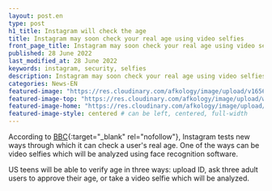 ```yaml
---
layout: post.en
type: post
h1_title: Instagram will check the age
title: Instagram may soon check your real age using video selfies
front_page_title: Instagram may soon check your real age using video selfies
published: 28 June 2022
last_modified_at: 28 June 2022
keywords: instagram, security, selfies
description: Instagram may soon check your real age using video selfies
categories: News-EN
featured-image: "https://res.cloudinary.com/afkology/image/upload/v1656439754/news/1/Instagram-logo-with-brush-PNG_znhshm.jpg" # full size
featured-image-top: "https://res.cloudinary.com/afkology/image/upload/w_400,c_scale,f_auto/v1656439754/news/1/Instagram-logo-with-brush-PNG_znhshm.webp" # width - 1200
featured-image-home: "https://res.cloudinary.com/afkology/image/upload/w_800,c_scale,f_auto/v1656439754/news/1/Instagram-logo-with-brush-PNG_znhshm.webp" # width - 600
featured-image-style: centered # can be left, centered, full-width
---
```

According to [BBC](https://www.bbc.com/news/technology-61828900){:target="_blank" rel="nofollow"}, Instagram tests new ways through which it can check a user's real age. One of the ways can be video selfies which will be analyzed using face recognition software. 

US teens will be able to verify age in three ways: upload ID, ask three adult users to approve their age, or take a video selfie which will be analyzed. 